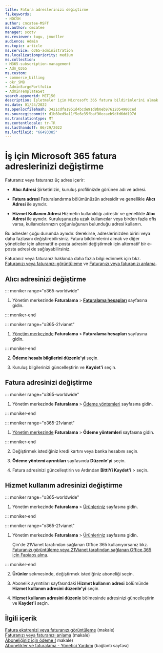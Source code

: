```yaml
---
title: Fatura adreslerinizi değiştirme
f1.keywords:
- NOCSH
author: cmcatee-MSFT
ms.author: cmcatee
manager: scotv
ms.reviewer: tugu, jmueller
audience: Admin
ms.topic: article
ms.service: o365-administration
ms.localizationpriority: medium
ms.collection:
- M365-subscription-management
- Adm_O365
ms.custom:
- commerce_billing
- okr_SMB
- AdminSurgePortfolio
- AdminTemplateSet
search.appverid: MET150
description: İşletmeler için Microsoft 365 fatura bildirimlerini almak için kullanılan fatura adreslerinizi veya e-posta adresinizi nasıl güncelleştireceğinizi öğrenin.
ms.date: 01/24/2022
ms.openlocfilehash: 3421cdfa1951d4bcde91d8b0eb97612054980ced
ms.sourcegitcommit: d1b60ed9a11f5e6e35fbaf30ecaeb9dfd6dd197d
ms.translationtype: MT
ms.contentlocale: tr-TR
ms.lasthandoff: 06/29/2022
ms.locfileid: "66493385"
---
```

# <a name="change-your-microsoft-365-for-business-billing-addresses"></a>İş için Microsoft 365 fatura adreslerinizi değiştirme

Faturanız veya faturanız üç adres içerir:
  
- **Alıcı Adresi** Şirketinizin, kuruluş profilinizde görünen adı ve adresi.

- **Fatura adresi** Faturalandırma bölümünüzün adresidir ve genellikle **Alıcı Adresi** ile aynıdır.

- **Hizmet Kullanım Adresi** Hizmetin kullanıldığı adrestir ve genellikle **Alıcı Adresi** ile aynıdır. Kuruluşunuzda uzak kullanıcılar veya birden fazla ofis varsa, kullanıcılarınızın çoğunluğunun bulunduğu adresi kullanın.

Bu adresler çoğu durumda aynıdır. Gerekirse, adreslerinizden birini veya daha fazlasını değiştirebilirsiniz. Fatura bildirimlerini almak ve diğer yöneticiler için alternatif e-posta adresini değiştirmek için alternatif bir e-posta adresi de sağlayabilirsiniz.

Faturanız veya faturanız hakkında daha fazla bilgi edinmek için bkz. [Faturanızı veya faturanızı görüntüleme](view-your-bill-or-invoice.md) ve [Faturanızı veya faturanızı anlama](understand-your-invoice2.md).

## <a name="change-your-sold-to-address"></a>Alıcı adresinizi değiştirme

::: moniker range="o365-worldwide"

1. Yönetim merkezinde **Faturalama** \> <a href="https://go.microsoft.com/fwlink/p/?linkid=2084771" target="_blank">**Faturalama hesapları**</a> sayfasına gidin.

::: moniker-end

::: moniker range="o365-21vianet"

1. <a href="https://go.microsoft.com/fwlink/p/?linkid=850627" target="_blank">Yönetim merkezinde</a> **Faturalama** > **Faturalama hesapları** sayfasına gidin.

::: moniker-end

2. **Ödeme hesabı bilgilerini düzenle'yi** seçin.

3. Kuruluş bilgilerinizi güncelleştirin ve **Kaydet'i** seçin.
  
## <a name="change-your-bill-to-address"></a>Fatura adresinizi değiştirme

::: moniker range="o365-worldwide"

1. Yönetim merkezinde **Faturalama** \> <a href="https://go.microsoft.com/fwlink/p/?linkid=2018806" target="_blank">Ödeme yöntemleri</a> sayfasına gidin.

::: moniker-end

::: moniker range="o365-21vianet"

1. <a href="https://go.microsoft.com/fwlink/p/?linkid=850627" target="_blank">Yönetim merkezinde</a> **Faturalama** > **Ödeme yöntemleri** sayfasına gidin.

::: moniker-end

2. Değiştirmek istediğiniz kredi kartını veya banka hesabını seçin.

3. **Ödeme yöntemi ayrıntıları** sayfasında **Düzenle'yi** seçin.

4. Fatura adresinizi güncelleştirin ve Ardından **BittiYi Kaydet'i** \> seçin.

## <a name="change-your-service-usage-address"></a>Hizmet kullanım adresinizi değiştirme

::: moniker range="o365-worldwide"

1. Yönetim merkezinde **Faturalama** \> <a href="https://go.microsoft.com/fwlink/p/?linkid=842054" target="_blank">Ürünleriniz</a> sayfasına gidin.

::: moniker-end

::: moniker range="o365-21vianet"

1. Yönetim merkezinde **Faturalama** \> <a href="https://go.microsoft.com/fwlink/p/?linkid=850626" target="_blank">Ürünleriniz</a> sayfasına gidin.

    Çin'de 21Vianet tarafından sağlanan Office 365 kullanıyorsanız bkz. [Faturanızı görüntüleme veya 21Vianet tarafından sağlanan Office 365 için Fapiaos alma](../../admin/services-in-china/view-your-bill-or-get-a-fapiao.md).

::: moniker-end

2. **Ürünler** sekmesinde, değiştirmek istediğiniz aboneliği seçin.

3. Abonelik ayrıntıları sayfasındaki **Hizmet kullanım adresi** bölümünde **Hizmet kullanım adresini düzenle'yi** seçin.

4. **Hizmet kullanım adresini düzenle** bölmesinde adresinizi güncelleştirin ve **Kaydet'i** seçin.


## <a name="related-content"></a>İlgili içerik

[Fatura ekstrenizi veya faturanızı görüntüleme](view-your-bill-or-invoice.md) (makale)\
[Faturanızı veya faturanızı anlama](understand-your-invoice2.md) (makale)\
[Aboneliğiniz için ödeme (](pay-for-your-subscription.md) makale)\
[Abonelikler ve faturalama - Yönetici Yardımı](../index.yml) (bağlantı sayfası)
